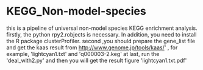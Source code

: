 # KEGG_Non-model-species
this is a pipeline of universal non-model species KEGG enrichment analysis.
firstly, the python rpy2.robjects is necessary. In addition, you need to install the R package clusterProfiler.
second ,you should prepare the  gene_list file and get the kaas result from http://www.genome.jp/tools/kaas/' , for example, 'lightcyan1.txt' and 'q000003-2.keg'
at last, run the 'deal_with2.py' and then you will get the result figure 'lightcyan1.txt.pdf'
